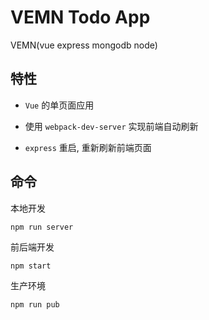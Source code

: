 VEMN Todo App
====

VEMN(vue express mongodb node)

## 特性

- `Vue` 的单页面应用

- 使用 `webpack-dev-server` 实现前端自动刷新

- `express` 重启, 重新刷新前端页面

## 命令

本地开发

`npm run server`

前后端开发

`npm start`

生产环境

`npm run pub`
